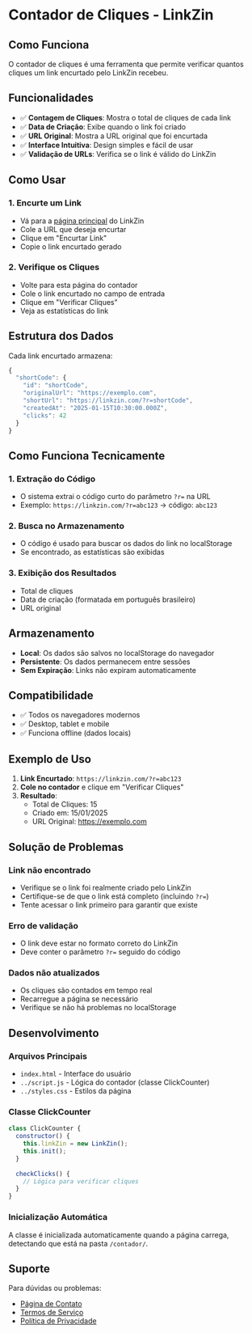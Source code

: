 # Contador de Cliques - LinkZin

## Como Funciona

O contador de cliques é uma ferramenta que permite verificar quantos cliques um link encurtado pelo LinkZin recebeu.

## Funcionalidades

- ✅ **Contagem de Cliques**: Mostra o total de cliques de cada link
- ✅ **Data de Criação**: Exibe quando o link foi criado
- ✅ **URL Original**: Mostra a URL original que foi encurtada
- ✅ **Interface Intuitiva**: Design simples e fácil de usar
- ✅ **Validação de URLs**: Verifica se o link é válido do LinkZin

## Como Usar

### 1. Encurte um Link
- Vá para a [página principal](/) do LinkZin
- Cole a URL que deseja encurtar
- Clique em "Encurtar Link"
- Copie o link encurtado gerado

### 2. Verifique os Cliques
- Volte para esta página do contador
- Cole o link encurtado no campo de entrada
- Clique em "Verificar Cliques"
- Veja as estatísticas do link

## Estrutura dos Dados

Cada link encurtado armazena:
```javascript
{
  "shortCode": {
    "id": "shortCode",
    "originalUrl": "https://exemplo.com",
    "shortUrl": "https://linkzin.com/?r=shortCode",
    "createdAt": "2025-01-15T10:30:00.000Z",
    "clicks": 42
  }
}
```

## Como Funciona Tecnicamente

### 1. Extração do Código
- O sistema extrai o código curto do parâmetro `?r=` na URL
- Exemplo: `https://linkzin.com/?r=abc123` → código: `abc123`

### 2. Busca no Armazenamento
- O código é usado para buscar os dados do link no localStorage
- Se encontrado, as estatísticas são exibidas

### 3. Exibição dos Resultados
- Total de cliques
- Data de criação (formatada em português brasileiro)
- URL original

## Armazenamento

- **Local**: Os dados são salvos no localStorage do navegador
- **Persistente**: Os dados permanecem entre sessões
- **Sem Expiração**: Links não expiram automaticamente

## Compatibilidade

- ✅ Todos os navegadores modernos
- ✅ Desktop, tablet e mobile
- ✅ Funciona offline (dados locais)

## Exemplo de Uso

1. **Link Encurtado**: `https://linkzin.com/?r=abc123`
2. **Cole no contador** e clique em "Verificar Cliques"
3. **Resultado**:
   - Total de Cliques: 15
   - Criado em: 15/01/2025
   - URL Original: https://exemplo.com

## Solução de Problemas

### Link não encontrado
- Verifique se o link foi realmente criado pelo LinkZin
- Certifique-se de que o link está completo (incluindo `?r=`)
- Tente acessar o link primeiro para garantir que existe

### Erro de validação
- O link deve estar no formato correto do LinkZin
- Deve conter o parâmetro `?r=` seguido do código

### Dados não atualizados
- Os cliques são contados em tempo real
- Recarregue a página se necessário
- Verifique se não há problemas no localStorage

## Desenvolvimento

### Arquivos Principais
- `index.html` - Interface do usuário
- `../script.js` - Lógica do contador (classe ClickCounter)
- `../styles.css` - Estilos da página

### Classe ClickCounter
```javascript
class ClickCounter {
  constructor() {
    this.linkZin = new LinkZin();
    this.init();
  }
  
  checkClicks() {
    // Lógica para verificar cliques
  }
}
```

### Inicialização Automática
A classe é inicializada automaticamente quando a página carrega, detectando que está na pasta `/contador/`.

## Suporte

Para dúvidas ou problemas:
- [Página de Contato](../contato/)
- [Termos de Serviço](../termos/)
- [Política de Privacidade](../privacidade/)

